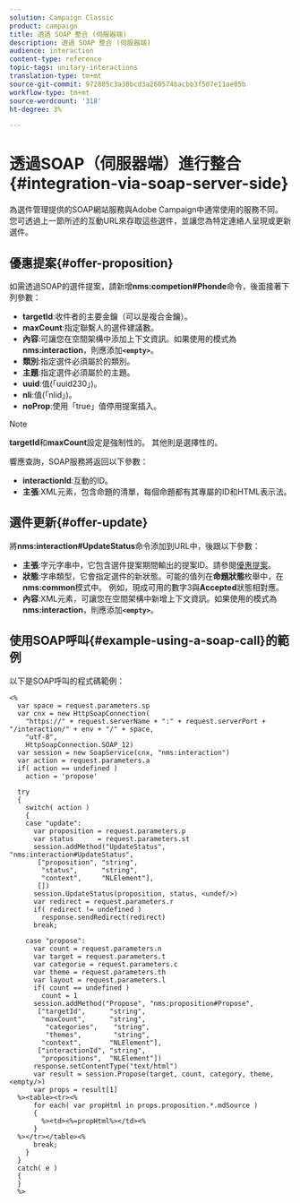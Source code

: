 ```yaml
---
solution: Campaign Classic
product: campaign
title: 透過 SOAP 整合 (伺服器端)
description: 透過 SOAP 整合 (伺服器端)
audience: interaction
content-type: reference
topic-tags: unitary-interactions
translation-type: tm+mt
source-git-commit: 972885c3a38bcd3a260574bacbb3f507e11ae05b
workflow-type: tm+mt
source-wordcount: '318'
ht-degree: 3%

---
```



# 透過SOAP（伺服器端）進行整合{#integration-via-soap-server-side}

為選件管理提供的SOAP網站服務與Adobe Campaign中通常使用的服務不同。 您可透過上一節所述的互動URL來存取這些選件，並讓您為特定連絡人呈現或更新選件。

## 優惠提案{#offer-proposition}

如需透過SOAP的選件提案，請新增&#x200B;**nms:competion#Phonde**&#x200B;命令，後面接著下列參數：

* **targetId**:收件者的主要金鑰（可以是複合金鑰）。
* **maxCount**:指定聯繫人的選件建議數。
* **內容**:可讓您在空間架構中添加上下文資訊。如果使用的模式為&#x200B;**nms:interaction**，則應添加&#x200B;**`<empty>`**。
* **類別**:指定選件必須屬於的類別。
* **主題**:指定選件必須屬於的主題。
* **uuid**:值(「uuid230」)。
* **nli**:值(「nlid」)。
* **noProp**:使用「true」值停用提案插入。

>[!NOTE]
>
>**targetId**&#x200B;和&#x200B;**maxCount**&#x200B;設定是強制性的。 其他則是選擇性的。

響應查詢，SOAP服務將返回以下參數：

* **interactionId**:互動的ID。
* **主張**:XML元素，包含命題的清單，每個命題都有其專屬的ID和HTML表示法。

## 選件更新{#offer-update}

將&#x200B;**nms:interaction#UpdateStatus**&#x200B;命令添加到URL中，後跟以下參數：

* **主張**:字元字串中，它包含選件提案期間輸出的提案ID。請參閱[優惠提案](#offer-proposition)。
* **狀態**:字串類型，它會指定選件的新狀態。可能的值列在&#x200B;**命題狀態**&#x200B;枚舉中，在&#x200B;**nms:common**&#x200B;模式中。 例如，現成可用的數字3與&#x200B;**Accepted**&#x200B;狀態相對應。
* **內容**:XML元素，可讓您在空間架構中新增上下文資訊。如果使用的模式為&#x200B;**nms:interaction**，則應添加&#x200B;**`<empty>`**。

## 使用SOAP呼叫{#example-using-a-soap-call}的範例

以下是SOAP呼叫的程式碼範例：

```
<%
  var space = request.parameters.sp
  var cnx = new HttpSoapConnection(
    "https://" + request.serverName + ":" + request.serverPort + "/interaction/" + env + "/" + space,
    "utf-8",
    HttpSoapConnection.SOAP_12)
  var session = new SoapService(cnx, "nms:interaction")
  var action = request.parameters.a
  if( action == undefined )
    action = 'propose'

  try
  {
    switch( action )
    {
    case "update":
      var proposition = request.parameters.p
      var status      = request.parameters.st
      session.addMethod("UpdateStatus", "nms:interaction#UpdateStatus",
       ["proposition", "string",
        "status",      "string",
        "context",     "NLElement"],
       [])
      session.UpdateStatus(proposition, status, <undef/>)
      var redirect = request.parameters.r
      if( redirect != undefined )
        response.sendRedirect(redirect)
      break;

    case "propose":
      var count = request.parameters.n
      var target = request.parameters.t
      var categorie = request.parameters.c
      var theme = request.parameters.th
      var layout = request.parameters.l
      if( count == undefined )
        count = 1
      session.addMethod("Propose", "nms:proposition#Propose",
       ["targetId",      "string",
        "maxCount",      "string",
         "categories",    "string",
         "themes",        "string",
        "context",       "NLElement"],
       ["interactionId", "string",
        "propositions",  "NLElement"])
      response.setContentType("text/html")
      var result = session.Propose(target, count, category, theme, <empty/>)
      var props = result[1]
  %><table><tr><%
      for each( var propHtml in props.proposition.*.mdSource )
      {
        %><td><%=propHtml%></td><%
      }
  %></tr></table><%
      break;
    }
  }
  catch( e )
  {
  }
  %>
```

